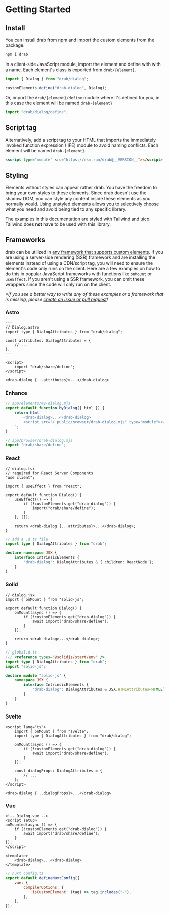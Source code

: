 # Getting Started

## Install

You can install drab from [npm](https://www.npmjs.com/package/drab) and import the custom elements from the package.

```bash
npm i drab
```

In a client-side JavaScript module, import the element and define with with a name. Each element's class is exported from `drab/{element}`.

```js
import { Dialog } from "drab/dialog";

customElements.define("drab-dialog", Dialog);
```

Or, import the `drab/{element}/define` module where it's defined for you, in this case the element will be named `drab-{element}`

```js
import "drab/dialog/define";
```

## Script tag

Alternatively, add a script tag to your HTML that imports the immediately invoked function expression (IIFE) module to avoid naming conflicts. Each element will be named `drab-{element}`.

```html
<script type="module" src="https://esm.run/drab@__VERSION__"></script>
```

## Styling

Elements without styles can appear rather drab. You have the freedom to bring your own styles to these elements. Since drab doesn't use the shadow DOM, you can style any content inside these elements as you normally would. Using unstyled elements allows you to selectively choose what you need and avoid being tied to any specific library.

The examples in this documentation are styled with Tailwind and [uico](https://uico.robino.dev). Tailwind does **not** have to be used with this library.

## Frameworks

drab can be utilized in [any framework that supports custom elements](https://custom-elements-everywhere.com/). If you are using a server-side rendering (SSR) framework and are installing the elements instead of using a CDN/script tag, you will need to ensure the element's code only runs on the client. Here are a few examples on how to do this in popular JavaScript frameworks with functions like `onMount` or `useEffect`. If you aren't using a SSR framework, you can omit these wrappers since the code will only run on the client.

_\*If you see a better way to write any of these examples or a framework that is missing, please [create an issue or pull request](https://github.com/rossrobino/drab/issues)!_

### Astro

```astro
---
// Dialog.astro
import type { DialogAttributes } from "drab/dialog";

const attributes: DialogAttributes = {
	// ...
};
---

<script>
	import "drab/share/define";
</script>

<drab-dialog {...attributes}>...</drab-dialog>
```

### Enhance

```js
// app/elements/my-dialog.mjs
export default function MyDialog({ html }) {
	return html`
		<drab-dialog>...</drab-dialog>
		<script src="/_public/browser/drab-dialog.mjs" type="module"></script>
	`;
}
```

```js
// app/browser/drab-dialog.mjs
import "drab/share/define";
```

### React

```tsx
// dialog.tsx
// required for React Server Components
"use client";

import { useEffect } from "react";

export default function Dialog() {
	useEffect(() => {
		if (!customElements.get("drab-dialog")) {
			import("drab/share/define");
		}
	}, []);

	return <drab-dialog {...attributes}>...</drab-dialog>;
}
```

```ts
// add a .d.ts file
import type { DialogAttributes } from "drab";

declare namespace JSX {
	interface IntrinsicElements {
		"drab-dialog": DialogAttributes & { children: ReactNode };
	}
}
```

### Solid

```tsx
// dialog.jsx
import { onMount } from "solid-js";

export default function Dialog() {
	onMount(async () => {
		if (!customElements.get("drab-dialog")) {
			await import("drab/share/define");
		}
	});

	return <drab-dialog>...</drab-dialog>;
}
```

```ts
// global.d.ts
/// <reference types="@solidjs/start/env" />
import type { DialogAttributes } from "drab";
import "solid-js";

declare module "solid-js" {
	namespace JSX {
		interface IntrinsicElements {
			"drab-dialog": DialogAttributes & JSX.HTMLAttributes<HTMLElement>;
		}
	}
}
```

### Svelte

```svelte
<script lang="ts">
	import { onMount } from "svelte";
	import type { DialogAttributes } from "drab/dialog";

	onMount(async () => {
		if (!customElements.get("drab-dialog")) {
			await import("drab/share/define");
		}
	});

	const dialogProps: DialogAttributes = {
		// ...
	};
</script>

<drab-dialog {...dialogProps}>...</drab-dialog>
```

### Vue

```vue
<!-- Dialog.vue -->
<script setup>
onMounted(async () => {
	if (!customElements.get("drab-dialog")) {
		await import("drab/share/define");
	}
});
</script>

<template>
	<drab-dialog>...</drab-dialog>
</template>
```

```js
// nuxt.config.ts
export default defineNuxtConfig({
	vue: {
		compilerOptions: {
			isCustomElement: (tag) => tag.includes("-"),
		},
	},
});
```
